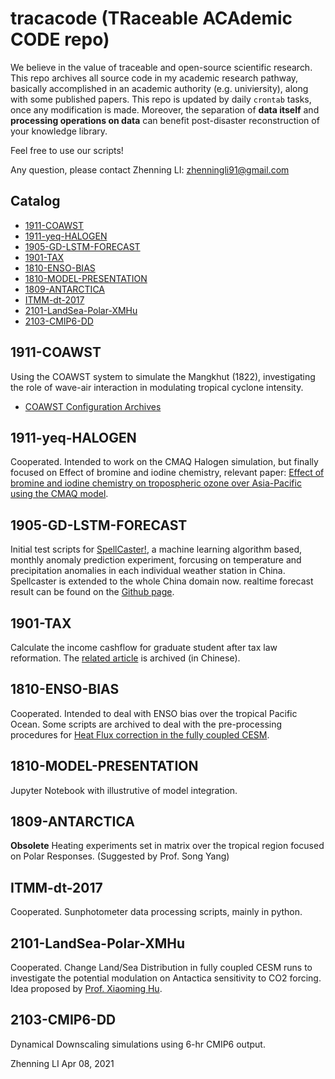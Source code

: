 # tracacode (TRaceable ACAdemic CODE repo)

We believe in the value of traceable and open-source scientific research. 
This repo archives all source code in my academic research pathway, basically accomplished in an academic authority (e.g. univiersity), along with some published papers. 
This repo is updated by daily `crontab` tasks, once any modification is made.
Moreover, the separation of **data itself** and **processing operations on data** can benefit post-disaster reconstruction of your knowledge library. 

Feel free to use our scripts!

Any question, please contact Zhenning LI: zhenningli91@gmail.com

## Catalog
* [1911-COAWST](#1911-COAWST)
* [1911-yeq-HALOGEN](#1911-yeq-HALOGEN)
* [1905-GD-LSTM-FORECAST](#1905-GD-LSTM-FORECAST)
* [1901-TAX](#1901-TAX)
* [1810-ENSO-BIAS](#1810-ENSO-BIAS)
* [1810-MODEL-PRESENTATION](#1810-MODEL-PRESENTATION)
* [1809-ANTARCTICA](#1809-ANTARCTICA)
* [ITMM-dt-2017](#ITMM-dt-2017)
* [2101-LandSea-Polar-XMHu](#2101-LandSea-Polar-XMHu)
* [2103-CMIP6-DD](#2103-CMIP6-DD)


## 1911-COAWST
Using the COAWST system to simulate the Mangkhut (1822), investigating the role of wave-air interaction in modulating tropical cyclone intensity. 
* [COAWST Configuration Archives](https://novarizark.github.io/2020/02/20/COAWST-GBA/)

## 1911-yeq-HALOGEN
Cooperated. Intended to work on the CMAQ Halogen simulation, but finally focused on Effect of bromine and iodine chemistry, relevant paper: [Effect of bromine and iodine chemistry on tropospheric ozone over Asia-Pacific using the CMAQ model](https://www.sciencedirect.com/science/article/pii/S0045653520317902).

## 1905-GD-LSTM-FORECAST
Initial test scripts for [SpellCaster!](https://github.com/Novarizark/spellcaster-local), a machine learning algorithm based, monthly anomaly prediction experiment, forcusing on temperature and precipitation anomalies in each individual weather station in China.
Spellcaster is extended to the whole China domain now. realtime forecast result can be found on the [Github page](https://novarizark.github.io/Side%20Projects/).

## 1901-TAX
Calculate the income cashflow for graduate student after tax law reformation. The [related article](https://novarizark.github.io/2019/01/25/new-tax-system-student-stipend/) is archived (in Chinese).

## 1810-ENSO-BIAS
Cooperated. Intended to deal with ENSO bias over the tropical Pacific Ocean. Some scripts are archived to deal with the pre-processing procedures for [Heat Flux correction in the fully coupled CESM](https://novarizark.github.io/2018/10/29/cesm-fully-coupled-correction/).

## 1810-MODEL-PRESENTATION
Jupyter Notebook with illustrutive of model integration.

## 1809-ANTARCTICA
**Obsolete** Heating experiments set in matrix over the tropical region focused on Polar Responses. (Suggested by Prof. Song Yang) 

## ITMM-dt-2017
Cooperated. Sunphotometer data processing scripts, mainly in python.

## 2101-LandSea-Polar-XMHu
Cooperated. Change Land/Sea Distribution in fully coupled CESM runs to investigate the potential modulation on Antactica sensitivity to CO2 forcing.
Idea proposed by [Prof. Xiaoming Hu](http://atmos.sysu.edu.cn/teacher/392).

## 2103-CMIP6-DD 
Dynamical Downscaling simulations using 6-hr CMIP6 output. 

Zhenning LI
Apr 08, 2021
